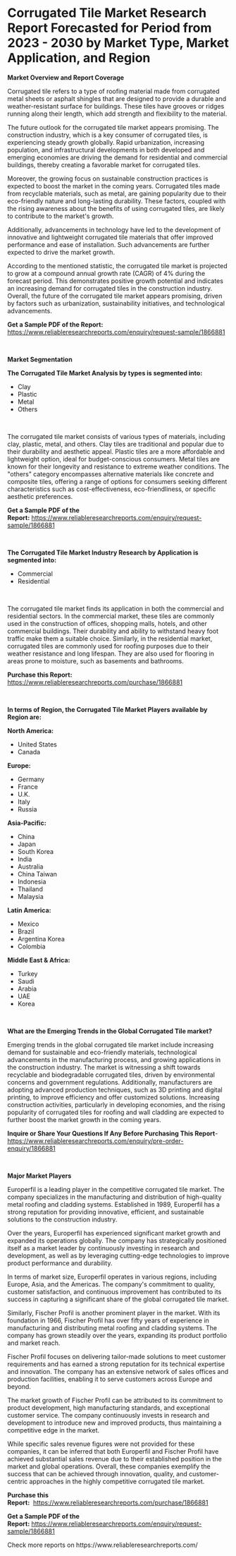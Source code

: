 <p><h1>Corrugated Tile Market Research Report Forecasted for Period from 2023 -  2030 by Market Type, Market Application, and Region</h1></p><p><strong>Market Overview and Report Coverage</strong></p>
<p><p>Corrugated tile refers to a type of roofing material made from corrugated metal sheets or asphalt shingles that are designed to provide a durable and weather-resistant surface for buildings. These tiles have grooves or ridges running along their length, which add strength and flexibility to the material.</p><p>The future outlook for the corrugated tile market appears promising. The construction industry, which is a key consumer of corrugated tiles, is experiencing steady growth globally. Rapid urbanization, increasing population, and infrastructural developments in both developed and emerging economies are driving the demand for residential and commercial buildings, thereby creating a favorable market for corrugated tiles.</p><p>Moreover, the growing focus on sustainable construction practices is expected to boost the market in the coming years. Corrugated tiles made from recyclable materials, such as metal, are gaining popularity due to their eco-friendly nature and long-lasting durability. These factors, coupled with the rising awareness about the benefits of using corrugated tiles, are likely to contribute to the market's growth.</p><p>Additionally, advancements in technology have led to the development of innovative and lightweight corrugated tile materials that offer improved performance and ease of installation. Such advancements are further expected to drive the market growth.</p><p>According to the mentioned statistic, the corrugated tile market is projected to grow at a compound annual growth rate (CAGR) of 4% during the forecast period. This demonstrates positive growth potential and indicates an increasing demand for corrugated tiles in the construction industry. Overall, the future of the corrugated tile market appears promising, driven by factors such as urbanization, sustainability initiatives, and technological advancements.</p></p>
<p><strong>Get a Sample PDF of the Report:</strong> <a href="https://www.reliableresearchreports.com/enquiry/request-sample/1866881">https://www.reliableresearchreports.com/enquiry/request-sample/1866881</a></p>
<p>&nbsp;</p>
<p><strong>Market Segmentation</strong></p>
<p><strong>The Corrugated Tile Market Analysis by types is segmented into:</strong></p>
<p><ul><li>Clay</li><li>Plastic</li><li>Metal</li><li>Others</li></ul></p>
<p>&nbsp;</p>
<p><p>The corrugated tile market consists of various types of materials, including clay, plastic, metal, and others. Clay tiles are traditional and popular due to their durability and aesthetic appeal. Plastic tiles are a more affordable and lightweight option, ideal for budget-conscious consumers. Metal tiles are known for their longevity and resistance to extreme weather conditions. The "others" category encompasses alternative materials like concrete and composite tiles, offering a range of options for consumers seeking different characteristics such as cost-effectiveness, eco-friendliness, or specific aesthetic preferences.</p></p>
<p><strong>Get a Sample PDF of the Report:</strong>&nbsp;<a href="https://www.reliableresearchreports.com/enquiry/request-sample/1866881">https://www.reliableresearchreports.com/enquiry/request-sample/1866881</a></p>
<p>&nbsp;</p>
<p><strong>The Corrugated Tile Market Industry Research by Application is segmented into:</strong></p>
<p><ul><li>Commercial</li><li>Residential</li></ul></p>
<p>&nbsp;</p>
<p><p>The corrugated tile market finds its application in both the commercial and residential sectors. In the commercial market, these tiles are commonly used in the construction of offices, shopping malls, hotels, and other commercial buildings. Their durability and ability to withstand heavy foot traffic make them a suitable choice. Similarly, in the residential market, corrugated tiles are commonly used for roofing purposes due to their weather resistance and long lifespan. They are also used for flooring in areas prone to moisture, such as basements and bathrooms.</p></p>
<p><strong>Purchase this Report:</strong>&nbsp; <a href="https://www.reliableresearchreports.com/purchase/1866881">https://www.reliableresearchreports.com/purchase/1866881</a></p>
<p>&nbsp;</p>
<p><strong>In terms of Region, the Corrugated Tile Market Players available by Region are:</strong></p>
<p>
    <p> <strong> North America: </strong>
        <ul>
            <li>United States</li>
            <li>Canada</li>
        </ul>
        </p> 
    <p> <strong> Europe: </strong>
        <ul>
            <li>Germany</li>
            <li>France</li>
            <li>U.K.</li>
            <li>Italy</li>
            <li>Russia</li>
        </ul>
        </p> 
    <p> <strong> Asia-Pacific: </strong>
        <ul>
            <li>China</li>
            <li>Japan</li>
            <li>South Korea</li>
            <li>India</li>
            <li>Australia</li>
            <li>China Taiwan</li>
            <li>Indonesia</li>
            <li>Thailand</li>
            <li>Malaysia</li>
        </ul>
        </p> 
    <p> <strong> Latin America: </strong>
        <ul>
            <li>Mexico</li>
            <li>Brazil</li>
            <li>Argentina Korea</li>
            <li>Colombia</li>
        </ul>
        </p> 
    <p> <strong> Middle East & Africa: </strong>
        <ul>
            <li>Turkey</li>
            <li>Saudi</li>
            <li>Arabia</li>
            <li>UAE</li>
            <li>Korea</li>
        </ul>
    </p>
    </p>
<p>&nbsp;</p>
<p><strong>What are the Emerging Trends in the Global Corrugated Tile market?</strong></p>
<p><p>Emerging trends in the global corrugated tile market include increasing demand for sustainable and eco-friendly materials, technological advancements in the manufacturing process, and growing applications in the construction industry. The market is witnessing a shift towards recyclable and biodegradable corrugated tiles, driven by environmental concerns and government regulations. Additionally, manufacturers are adopting advanced production techniques, such as 3D printing and digital printing, to improve efficiency and offer customized solutions. Increasing construction activities, particularly in developing economies, and the rising popularity of corrugated tiles for roofing and wall cladding are expected to further boost the market growth in the coming years.</p></p>
<p><strong>Inquire or Share Your Questions If Any Before Purchasing This Report</strong>- <a href="https://www.reliableresearchreports.com/enquiry/pre-order-enquiry/1866881">https://www.reliableresearchreports.com/enquiry/pre-order-enquiry/1866881</a></p>
<p>&nbsp;</p>
<p><strong>Major Market Players</strong></p>
<p><p>Europerfil is a leading player in the competitive corrugated tile market. The company specializes in the manufacturing and distribution of high-quality metal roofing and cladding systems. Established in 1989, Europerfil has a strong reputation for providing innovative, efficient, and sustainable solutions to the construction industry.</p><p>Over the years, Europerfil has experienced significant market growth and expanded its operations globally. The company has strategically positioned itself as a market leader by continuously investing in research and development, as well as by leveraging cutting-edge technologies to improve product performance and durability.</p><p>In terms of market size, Europerfil operates in various regions, including Europe, Asia, and the Americas. The company's commitment to quality, customer satisfaction, and continuous improvement has contributed to its success in capturing a significant share of the global corrugated tile market.</p><p>Similarly, Fischer Profil is another prominent player in the market. With its foundation in 1966, Fischer Profil has over fifty years of experience in manufacturing and distributing metal roofing and cladding systems. The company has grown steadily over the years, expanding its product portfolio and market reach.</p><p>Fischer Profil focuses on delivering tailor-made solutions to meet customer requirements and has earned a strong reputation for its technical expertise and innovation. The company has an extensive network of sales offices and production facilities, enabling it to serve customers across Europe and beyond.</p><p>The market growth of Fischer Profil can be attributed to its commitment to product development, high manufacturing standards, and exceptional customer service. The company continuously invests in research and development to introduce new and improved products, thus maintaining a competitive edge in the market.</p><p>While specific sales revenue figures were not provided for these companies, it can be inferred that both Europerfil and Fischer Profil have achieved substantial sales revenue due to their established position in the market and global operations. Overall, these companies exemplify the success that can be achieved through innovation, quality, and customer-centric approaches in the highly competitive corrugated tile market.</p></p>
<p><strong>Purchase this Report:</strong>&nbsp;&nbsp;<a href="https://www.reliableresearchreports.com/purchase/1866881">https://www.reliableresearchreports.com/purchase/1866881</a></p>
<p></p>
<p><strong>Get a Sample PDF of the Report:</strong>&nbsp;<a href="https://www.reliableresearchreports.com/enquiry/request-sample/1866881">https://www.reliableresearchreports.com/enquiry/request-sample/1866881</a></p>
<p>Check more reports on https://www.reliableresearchreports.com/</p>